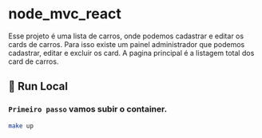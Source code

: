 # node_mvc_react
Esse projeto é uma lista de carros, onde podemos cadastrar e editar os cards de carros. Para isso existe um painel administrador que podemos cadastrar, editar e excluir os card. A pagina principal é a listagem total dos card de carros.

## :rocket: Run Local

### `Primeiro passo` vamos subir o container.
```sh
make up
```